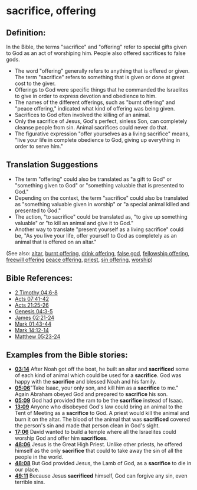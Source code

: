 # sacrifice, offering #

## Definition: ##

In the Bible, the terms "sacrifice" and "offering" refer to special gifts given to God as an act of worshiping him. People also offered sacrifices to false gods.

* The word "offering" generally refers to anything that is offered or given. The term "sacrifice" refers to something that is given or done at great cost to the giver.
* Offerings to God were specific things that he commanded the Israelites to give in order to express devotion and obedience to him.
* The names of the different offerings, such as "burnt offering" and "peace offering," indicated what kind of offering was being given.
* Sacrifices to God often involved the killing of an animal.
* Only the sacrifice of Jesus, God's perfect, sinless Son, can completely cleanse people from sin. Animal sacrifices could never do that.
* The figurative expression "offer yourselves as a living sacrifice" means, "live your life in complete obedience to God, giving up everything in order to serve him."

## Translation Suggestions ##

* The term "offering" could also be translated as "a gift to God" or "something given to God" or "something valuable that is presented to God."
* Depending on the context, the term "sacrifice" could also be translated as "something valuable given in worship" or "a special animal killed and presented to God."
* The action, "to sacrifice" could be translated as, "to give up something valuable" or "to kill an animal and give it to God."
* Another way to translate "present yourself as a living sacrifice" could be, "As you live your life, offer yourself to God as completely as an animal that is offered on an altar."

(See also: [altar](../other/altar.md), [burnt offering](../other/burntoffering.md), [drink offering](../other/drinkoffering.md), [false god](../kt/falsegod.md), [fellowship offering](../other/fellowshipoffering.md), [freewill offering](../other/freewilloffering.md) [peace offering](../other/peaceoffering.md), [priest](../kt/priest.md), [sin offering](../other/sinoffering.md), [worship](../kt/worship.md))

## Bible References: ##

* [2 Timothy 04:6-8](en/tn/2ti/help/04/06)
* [Acts 07:41-42](en/tn/act/help/07/41)
* [Acts 21:25-26](en/tn/act/help/21/25)
* [Genesis 04:3-5](en/tn/gen/help/04/03)
* [James 02:21-24](en/tn/jas/help/02/21)
* [Mark 01:43-44](en/tn/mrk/help/01/43)
* [Mark 14:12-14](en/tn/mrk/help/14/12)
* [Matthew 05:23-24](en/tn/mat/help/05/23)

## Examples from the Bible stories: ##

* __[03:14](en/tn/obs/help/03/14)__ After Noah got off the boat, he built an altar and __sacrificed__  some of each kind of animal which could be used for a __sacrifice__. God was happy with the __sacrifice__  and blessed Noah and his family.
* __[05:06](en/tn/obs/help/05/06)__"Take Isaac, your only son, and kill him as a __sacrifice__  to me." Again Abraham obeyed God and prepared to __sacrifice__  his son.
* __[05:09](en/tn/obs/help/05/09)__ God had provided the ram to be the __sacrifice__  instead of Isaac.
* __[13:09](en/tn/obs/help/13/09)__ Anyone who disobeyed God's law could bring an animal to the Tent of Meeting as a __sacrifice__  to God. A priest would kill the animal and burn it on the altar. The blood of the animal that was __sacrificed__  covered the person's sin and made that person clean in God's sight.
* __[17:06](en/tn/obs/help/17/06)__ David wanted to build a temple where all the Israelites could worship God and offer him __sacrifices__.
* __[48:06](en/tn/obs/help/48/06)__ Jesus is the Great High Priest. Unlike other priests, he offered himself as the only __sacrifice__  that could to take away the sin of all the people in the world.
* __[48:08](en/tn/obs/help/48/08)__ But God provided Jesus, the Lamb of God, as a __sacrifice__  to die in our place.
* __[49:11](en/tn/obs/help/49/11)__ Because Jesus __sacrificed__  himself, God can forgive any sin, even terrible sins.